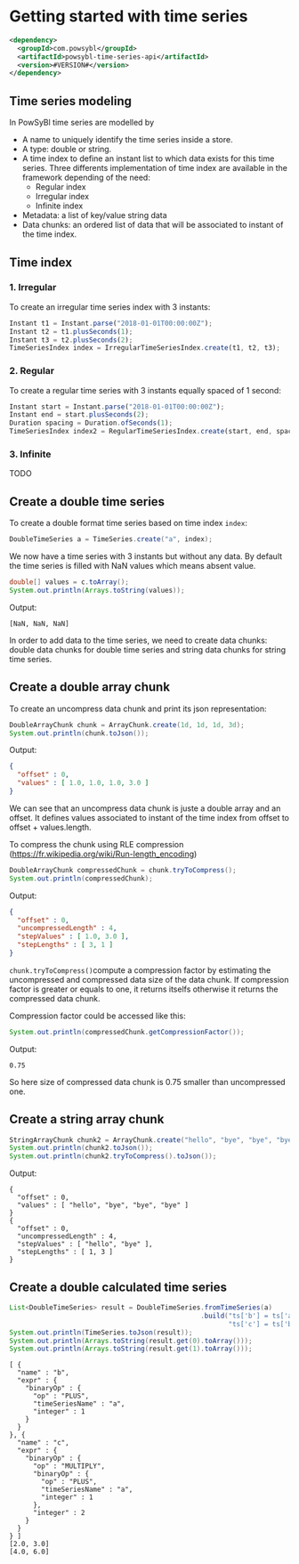 # Getting started with time series

```xml
<dependency>
  <groupId>com.powsybl</groupId>
  <artifactId>powsybl-time-series-api</artifactId>
  <version>#VERSION#</version>
</dependency>
```

## Time series modeling

In PowSyBl time series are modelled by 

 - A name to uniquely identify the time series inside a store.
 - A type: double or string.
 - A time index to define an instant list to which data exists for this time series. Three differents implementation of time index are available in the framework depending of the need:
    - Regular index
    - Irregular index
    - Infinite index
 - Metadata: a list of key/value string data
 - Data chunks: an ordered list of data that will be associated to instant of the time index.

## Time index

### 1.  Irregular

To create an irregular time series index with 3 instants:

```javascript
Instant t1 = Instant.parse("2018-01-01T00:00:00Z");
Instant t2 = t1.plusSeconds(1);
Instant t3 = t2.plusSeconds(2);
TimeSeriesIndex index = IrregularTimeSeriesIndex.create(t1, t2, t3);
```
### 2.  Regular

To create a regular time series with 3 instants equally spaced of 1 second:

```javascript
Instant start = Instant.parse("2018-01-01T00:00:00Z");
Instant end = start.plusSeconds(2);
Duration spacing = Duration.ofSeconds(1);
TimeSeriesIndex index2 = RegularTimeSeriesIndex.create(start, end, spacing);
```

### 3.  Infinite

TODO

## Create a double time series

To create a double format time series based on time index `index`:

```java
DoubleTimeSeries a = TimeSeries.create("a", index);
```

We now have a time series with 3 instants but without any data.  By default the time series is filled with NaN values which means absent value.

```java
double[] values = c.toArray();
System.out.println(Arrays.toString(values));
```

Output:

```
[NaN, NaN, NaN]
```

In order to add data to the time series, we need to create data chunks: double data chunks for double time series and string data chunks for string time series.

## Create a double array chunk

To create an uncompress data chunk and print its json representation:

```java
DoubleArrayChunk chunk = ArrayChunk.create(1d, 1d, 1d, 3d);
System.out.println(chunk.toJson());
```

Output:
```json
{
  "offset" : 0,
  "values" : [ 1.0, 1.0, 1.0, 3.0 ]
}
```

We can see that an uncompress data chunk is juste a double array and an offset. It defines values associated to instant of the time index from offset to offset + values.length.

To compress the chunk using RLE compression (https://fr.wikipedia.org/wiki/Run-length_encoding)

```java
DoubleArrayChunk compressedChunk = chunk.tryToCompress();
System.out.println(compressedChunk);
```

Output:
```json
{
  "offset" : 0,
  "uncompressedLength" : 4,
  "stepValues" : [ 1.0, 3.0 ],
  "stepLengths" : [ 3, 1 ]
}
```

`chunk.tryToCompress()`compute a compression factor by estimating the uncompressed and compressed data size of the data chunk. If compression factor is greater or equals to one, it returns itselfs otherwise it returns the compressed data chunk.

Compression factor could be accessed like this:

```java
System.out.println(compressedChunk.getCompressionFactor());
```

Output:

```
0.75
```

So here size of compressed data chunk is 0.75 smaller than uncompressed one.

## Create a string array chunk

```java
StringArrayChunk chunk2 = ArrayChunk.create("hello", "bye", "bye", "bye");
System.out.println(chunk2.toJson());
System.out.println(chunk2.tryToCompress().toJson());
```

Output:

```
{
  "offset" : 0,
  "values" : [ "hello", "bye", "bye", "bye" ]
}
{
  "offset" : 0,
  "uncompressedLength" : 4,
  "stepValues" : [ "hello", "bye" ],
  "stepLengths" : [ 1, 3 ]
}
```



## Create a double calculated time series

```java
List<DoubleTimeSeries> result = DoubleTimeSeries.fromTimeSeries(a)
                                                .build("ts['b'] = ts['a'] + 1",
                                                       "ts['c'] = ts['b'] * 2");
System.out.println(TimeSeries.toJson(result));
System.out.println(Arrays.toString(result.get(0).toArray()));
System.out.println(Arrays.toString(result.get(1).toArray()));
```

```
[ {
  "name" : "b",
  "expr" : {
    "binaryOp" : {
      "op" : "PLUS",
      "timeSeriesName" : "a",
      "integer" : 1
    }
  }
}, {
  "name" : "c",
  "expr" : {
    "binaryOp" : {
      "op" : "MULTIPLY",
      "binaryOp" : {
        "op" : "PLUS",
        "timeSeriesName" : "a",
        "integer" : 1
      },
      "integer" : 2
    }
  }
} ]
[2.0, 3.0]
[4.0, 6.0]
```



